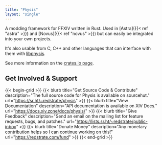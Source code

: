 ```yaml
---
title: "Physis"
layout: "single"
---
```


A modding framework for FFXIV written in Rust. Used in [Astra]({{< ref "astra" >}}) and [Novus]({{< ref "novus" >}}) but can easily be integrated into your own projects.

It's also usable from C, C++ and other languages that can interface with them with [libphysis](https://git.sr.ht/~redstrate/libphysis).

See more information on the [crates.io page](https://crates.io/crates/physis).

## Get Involved & Support

{{< begin-grid >}}
{{< blurb title="Get Source Code & Contribute" description="The full source code for Physis is available on sourcehut." url="https://sr.ht/~redstrate/physis" >}}
{{< blurb title="View Documentation" description="API documentation is available on XIV Docs." url="https://docs.xiv.zone/docs/physis/" >}}
{{< blurb title="Give Feedback" description="Send an email on the mailing list for feature requests, bugs, and patches." url="https://lists.sr.ht/~redstrate/public-inbox" >}}
{{< blurb title="Donate Money" description="Any monetary contribution helps so I can continue working on this!" url="https://redstrate.com/fund" >}}
{{< end-grid >}}


